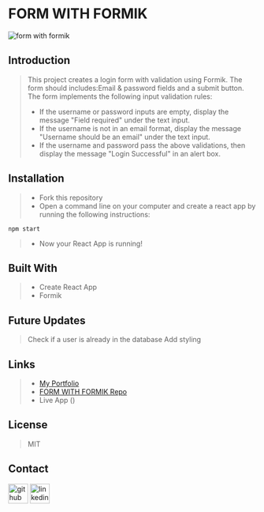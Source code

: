 # **FORM WITH FORMIK**
![form with formik](https://user-images.githubusercontent.com/88118070/144100771-c5265f23-b4e5-40a3-89b2-f136776c7acb.png)


## Introduction
> This project creates a login form with validation using Formik. The form should includes:Email & password fields and a submit button. The form implements the following input validation rules:
>- If the username or password inputs are empty, display the message "Field required" under the text input.
>- If the username is not in an email format, display the message "Username should be an email" under the text input.
>- If the username and password pass the above validations, then display the message "Login Successful" in an alert box.

## Installation
>-  Fork this repository
>-  Open a command line on your computer and create a react app by running the following instructions:
```
npm start
```
>- Now your React App is running!

## Built With
>- Create React App
>- Formik

## Future Updates
> Check if a user is already in the database
> Add styling


## Links
>- [My Portfolio](https://martha-moreno.github.io/)
>- [FORM WITH FORMIK Repo](https://github.com/martha-moreno/form-with-formik)
>- Live App ()

## License
> MIT

## Contact
  [<img src='https://cdn.jsdelivr.net/npm/simple-icons@3.0.1/icons/github.svg' alt='github' height='40'>](https://github.com/martha-moreno/martha-moreno.github.io)  [<img src='https://cdn.jsdelivr.net/npm/simple-icons@3.0.1/icons/linkedin.svg' alt='linkedin' height='40'>](https://www.linkedin.com/in/martha-gissela-moreno/)  
